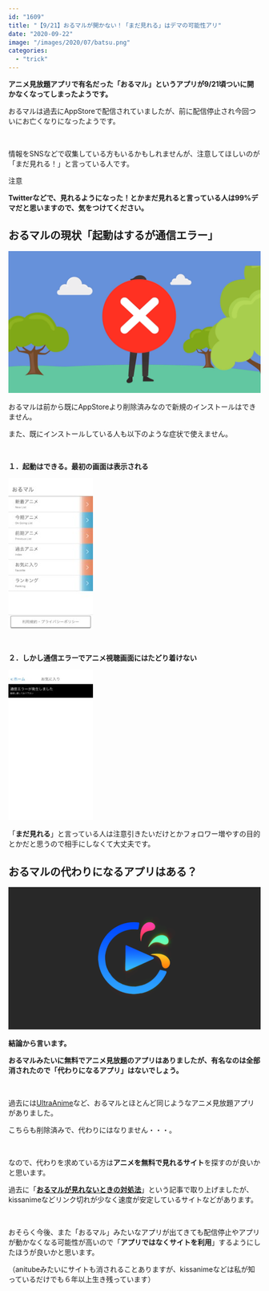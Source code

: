```yaml
---
id: "1609"
title: "【9/21】おるマルが開かない！「まだ見れる」はデマの可能性アリ"
date: "2020-09-22"
image: "/images/2020/07/batsu.png"
categories: 
  - "trick"
---
```


**アニメ見放題アプリで有名だった「おるマル」というアプリが9/21頃ついに開かなくなってしまったようです。**

おるマルは過去にAppStoreで配信されていましたが、前に配信停止され今回ついにお亡くなりになったようです。

 

情報をSNSなどで収集している方もいるかもしれませんが、注意してほしいのが「まだ見れる！」と言っている人です。

注意

**Twitterなどで、見れるようになった！とかまだ見れると言っている人は99%デマだと思いますので、気をつけてください。**

## おるマルの現状「起動はするが通信エラー」

![](/images/2020/07/batsu.png)

おるマルは前から既にAppStoreより削除済みなので新規のインストールはできません。

また、既にインストールしている人も以下のような症状で使えません。

 

**１．起動はできる。最初の画面は表示される**

![おるマルの起動および最初の画面を表示するのは可能です](/images/2020/09/orumaru-top-169x300.jpg)

 

**２．しかし通信エラーでアニメ視聴画面にはたどり着けない**

![おるマルを起動しても通信エラーになり、アニメを再生することはできません](/images/2020/09/orumaru-err-169x300.jpg)

「**まだ見れる**」と言っている人は注意引きたいだけとかフォロワー増やすの目的とかだと思うので相手にしなくて大丈夫です。

## おるマルの代わりになるアプリはある？

![](/images/2020/03/UltraAnimeLogo.png)

**結論から言います。**

**おるマルみたいに無料でアニメ見放題のアプリはありましたが、有名なのは全部消されたので「代わりになるアプリ」はないでしょう。**

 

過去には[UltraAnime](https://tialight.com/1129?old=https://tialight.com/?p=1129)など、おるマルとほとんど同じようなアニメ見放題アプリがありました。

こちらも削除済みで、代わりにはなりません・・・。

 

なので、代わりを求めている方は**アニメを無料で見れるサイト**を探すのが良いかと思います。

過去に「**[おるマルが見れないときの対処法](https://tialight.com/1344?old=https://tialight.com/?p=1344)**」という記事で取り上げましたが、kissanimeなどリンク切れが少なく速度が安定しているサイトなどがあります。

 

おそらく今後、また「おるマル」みたいなアプリが出てきても配信停止やアプリが動かなくなる可能性が高いので「**アプリではなくサイトを利用**」するようにしたほうが良いかと思います。

（anitubeみたいにサイトも消されることありますが、kissanimeなどは私が知っているだけでも６年以上生き残っています）
